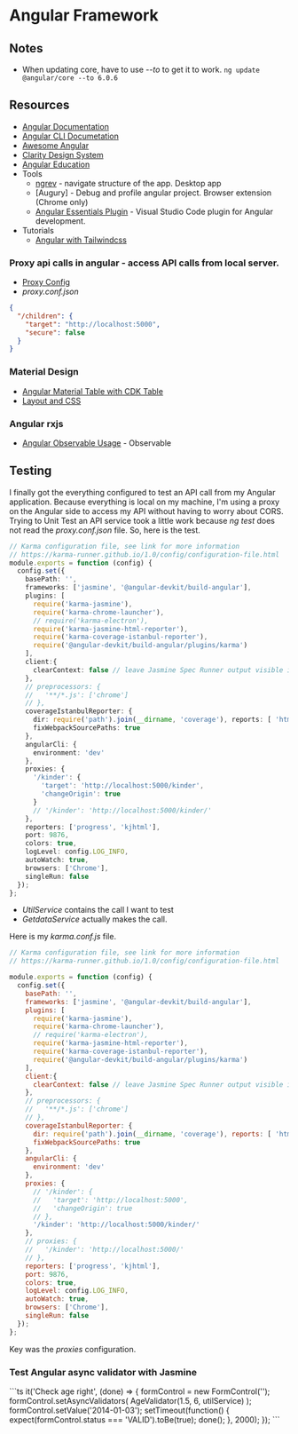 # Angular Framework
## Notes
* When updating core, have to use *--to* to get it to work. `ng update @angular/core --to 6.0.6`

## Resources
* [Angular Documentation](https://angular.io/)
* [Angular CLI Documetation](https://github.com/angular/angular-cli)
* [Awesome Angular](https://github.com/brillout/awesome-angular-components)
* [Clarity Design System](https://vmware.github.io/clarity/)
* [Angular Education](https://github.com/timjacobi/angular-education)
* Tools
    * [ngrev](https://github.com/mgechev/ngrev) - navigate structure of the app. Desktop app
    * [Augury] - Debug and profile angular project. Browser extension (Chrome only)
    * [Angular Essentials Plugin]() - Visual Studio Code plugin for Angular development.
* Tutorials
    * [Angular with Tailwindcss](https://www.jerriepelser.com/blog/using-tailwindcss-with-angular/)

### Proxy api calls in angular - access API calls from local server.
* [Proxy Config](https://github.com/angular/angular-cli/blob/master/docs/documentation/stories/proxy.md)
* *proxy.conf.json*
```json
{
  "/children": {
    "target": "http://localhost:5000",
    "secure": false
  }
}
```

### Material Design
* [Angular Material Table with CDK Table](https://stackblitz.com/edit/angular-material2-table?file=app%2Fapp.component.ts)
* [Layout and CSS](https://material.io/design/foundation-overview/)

### Angular rxjs
* [Angular Observable Usage](https://angular.io/guide/practical-observable-usage) - Observable

## Testing
I finally got the everything configured to test an API call from my Angular application. Because everything is local on my machine, I'm using a proxy on the Angular side to access my API without having to worry about CORS. Trying to Unit Test an API service took a little work because <em>ng test</em> does not read the <em>proxy.conf.json</em> file.
So, here is the test.
```ts
// Karma configuration file, see link for more information
// https://karma-runner.github.io/1.0/config/configuration-file.html
module.exports = function (config) {
  config.set({
    basePath: '',
    frameworks: ['jasmine', '@angular-devkit/build-angular'],
    plugins: [
      require('karma-jasmine'),
      require('karma-chrome-launcher'),
      // require('karma-electron'),
      require('karma-jasmine-html-reporter'),
      require('karma-coverage-istanbul-reporter'),
      require('@angular-devkit/build-angular/plugins/karma')
    ],
    client:{
      clearContext: false // leave Jasmine Spec Runner output visible in browser
    },
    // preprocessors: {
    //   '**/*.js': ['chrome']
    // },
    coverageIstanbulReporter: {
      dir: require('path').join(__dirname, 'coverage'), reports: [ 'html', 'lcovonly' ],
      fixWebpackSourcePaths: true
    },
    angularCli: {
      environment: 'dev'
    },
    proxies: {
      '/kinder': {
        'target': 'http://localhost:5000/kinder',
        'changeOrigin': true
      }
      // '/kinder': 'http://localhost:5000/kinder/'
    },
    reporters: ['progress', 'kjhtml'],
    port: 9876,
    colors: true,
    logLevel: config.LOG_INFO,
    autoWatch: true,
    browsers: ['Chrome'],
    singleRun: false
  });
};
```
<ul>
 	<li><em>UtilService</em> contains the call I want to test</li>
 	<li><em>GetdataService</em> actually makes the call.</li>
</ul>
Here is my <em>karma.conf.js</em> file.

```js
// Karma configuration file, see link for more information
// https://karma-runner.github.io/1.0/config/configuration-file.html

module.exports = function (config) {
  config.set({
    basePath: '',
    frameworks: ['jasmine', '@angular-devkit/build-angular'],
    plugins: [
      require('karma-jasmine'),
      require('karma-chrome-launcher'),
      // require('karma-electron'),
      require('karma-jasmine-html-reporter'),
      require('karma-coverage-istanbul-reporter'),
      require('@angular-devkit/build-angular/plugins/karma')
    ],
    client:{
      clearContext: false // leave Jasmine Spec Runner output visible in browser
    },
    // preprocessors: {
    //   '**/*.js': ['chrome']
    // },
    coverageIstanbulReporter: {
      dir: require('path').join(__dirname, 'coverage'), reports: [ 'html', 'lcovonly' ],
      fixWebpackSourcePaths: true
    },
    angularCli: {
      environment: 'dev'
    },
    proxies: {
      // '/kinder': {
      //   'target': 'http://localhost:5000',
      //   'changeOrigin': true
      // },
      '/kinder': 'http://localhost:5000/kinder/'
    },
    // proxies: {
    //   '/kinder': 'http://localhost:5000/'
    // },
    reporters: ['progress', 'kjhtml'],
    port: 9876,
    colors: true,
    logLevel: config.LOG_INFO,
    autoWatch: true,
    browsers: ['Chrome'],
    singleRun: false
  });
};
```
Key was the <em>proxies</em> configuration.
<h3>Test Angular async validator with Jasmine</h3>
```ts
  it('Check age right', (done) => {
    formControl = new FormControl('');
    formControl.setAsyncValidators(
      AgeValidator(1.5, 6, utilService)
    );
    formControl.setValue('2014-01-03');
    setTimeout(function() {
      expect(formControl.status === 'VALID').toBe(true);
      done();
    }, 2000);
  });
```
